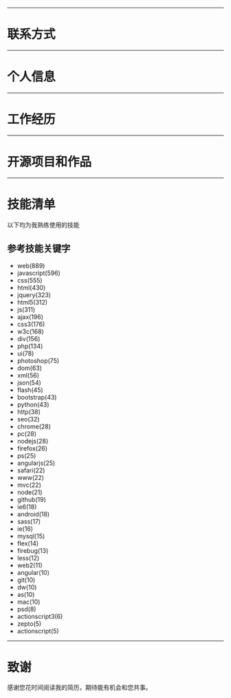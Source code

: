 
---

# 联系方式


---

# 个人信息


---

# 工作经历


---

# 开源项目和作品


---

# 技能清单

以下均为我熟练使用的技能


## 参考技能关键字

- web(889)
- javascript(596)
- css(555)
- html(430)
- jquery(323)
- html5(312)
- js(311)
- ajax(196)
- css3(176)
- w3c(168)
- div(156)
- php(134)
- ui(78)
- photoshop(75)
- dom(63)
- xml(56)
- json(54)
- flash(45)
- bootstrap(43)
- python(43)
- http(38)
- seo(32)
- chrome(28)
- pc(28)
- nodejs(28)
- firefox(26)
- ps(25)
- angularjs(25)
- safari(22)
- www(22)
- mvc(22)
- node(21)
- github(19)
- ie6(18)
- android(18)
- sass(17)
- ie(16)
- mysql(15)
- flex(14)
- firebug(13)
- less(12)
- web2(11)
- angular(10)
- git(10)
- dw(10)
- as(10)
- mac(10)
- psd(8)
- actionscript3(6)
- zepto(5)
- actionscript(5)




---

# 致谢
感谢您花时间阅读我的简历，期待能有机会和您共事。

<!--
**zanedeng/zanedeng** is a ✨ _special_ ✨ repository because its `README.md` (this file) appears on your GitHub profile.

Here are some ideas to get you started:

- 🔭 I’m currently working on ...
- 🌱 I’m currently learning ...
- 👯 I’m looking to collaborate on ...
- 🤔 I’m looking for help with ...
- 💬 Ask me about ...
- 📫 How to reach me: ...
- 😄 Pronouns: ...
- ⚡ Fun fact: ...
-->

